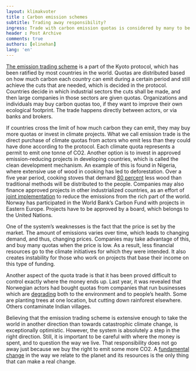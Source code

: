 ```yaml
---
layout: klimakvoter
title : Carbon emission schemes
subtitle: Trading away responsibility?
ingress: Trade with carbon emission quotas is considered by many to be an important step towards less greenhouse gas emissions. The Kyoto protocol obliges industrial countries to cut down on their carbon emissions, and facilitates funding of climate friendly development projects. Unfortunately, the system is threatened by weaknesses.
header : Post Archive
comments: true
authors: [elinehan]
lang: 'en'
---
```


[The emission trading scheme](http://www.regjeringen.no/nb/dep/md/tema/klima/sporsmal-om-klimaendringene.html?id=449643) is a part of the Kyoto protocol, which has been ratified by most countries in the world. Quotas are distributed based on how much carbon each country can emit during a certain period and still achieve the cuts that are needed, which is decided in the protocol. Countries decide in which industrial sectors the cuts shall be made, and then large companies in those sectors are given quotas. Organizations and individuals may buy carbon quotas too, if they want to improve their own ecological footprint. The trade happens directly between actors, or via banks and brokers.

If countries cross the limit of how much carbon they can emit, they may buy more quotas or invest in climate projects. What we call emission trade is the direct purchase of climate quotas from actors who emit less than they could have done according to the protocol. Each climate quota represents a permit to emit one tonne of CO2. Another option is to invest in approved emission-reducing projects in developing countries, which is called the clean development mechanism. An example of this is found in Nigeria, where extensive use of wood in cooking has led to deforestation. Over a five year period, cooking stoves that demand [80 percent](http://cdkn.org/2012/10/safeguarding-the-clean-development-mechanism-will-benefit-southern-and-northern-nations-alike/) less wood than traditional methods will be distributed to the people. Companies may also finance approved projects in other industrialized countries, as an effort of [joint implementation](http://www.miljostatus.no/Tema/Klima/Klima-globalt/Tiltak--for-a-redusere-utslipp-av-klimagasser/Kyotoavtalen/Kyotoprotokollens-fleksible-mekanismer/) to reduce the emissions from the rich part of the world. Norway has participated in the World Bank’s Carbon Fund with projects in Eastern Europe. Projects have to be approved by a board, which belongs to the United Nations.

One of the system’s weaknesses is the fact that the price is set by the market. The amount of emissions varies over time, which leads to changing demand, and thus, changing prices. Companies may take advantage of this, and buy many quotas when the price is low. As a result, less financial resources go to the climate initiatives for which they were intended. It also creates instability for those who work on projects that base their income on this type of funding.

Another aspect of the quota trade is that it has been proved difficult to control exactly where the money ends up. Last year, it was revealed that Norwegian actors had bought quotas from companies that run businesses which are [degrading](http://tv.nrk.no/serie/oppgjoerets-time/kmte30007110/sesong-1/episode-1) both to the environment and to people’s health. Some are planting trees at one location, but cutting down rainforest elsewhere. Others contaminate Indian villages.

Believing that the emission trading scheme is extensive enough to take the world in another direction than towards catastrophic climate change, is exceptionally optimistic. However, the system is absolutely a step in the right direction. Still, it is important to be careful with where the money is spent, and to question the way we live. That responsibility does not go away just because we buy the right to emit some more CO2. A [fundamental change](http://morgenbladet.no/debatt/2007/bidrar_kjop_av_klimakvoter_til_bedre_miljo#.UPPcnng0iPA) in the way we relate to the planet and its resources is the only thing that can make a real change.